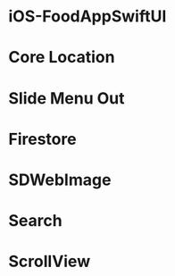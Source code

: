 # iOS-FoodAppSwiftUI
# Core Location
# Slide Menu Out
# Firestore
# SDWebImage
# Search
# ScrollView
